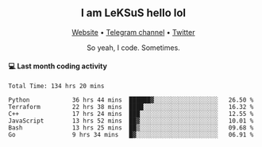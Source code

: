 <h2 align="center">I am LeKSuS hello lol</h2>
<div align="center">
  <a href="https://leksus.net">Website</a> •
  <a href="https://t.me/leksus_was_here">Telegram channel</a> •
  <a href="https://twitter.com/___LeKSuS___">Twitter</a>
</div>
<p align="center">So yeah, I code. Sometimes.</p>

#### :computer: Last month coding activity
<!--START_SECTION:waka-->

```text
Total Time: 134 hrs 20 mins

Python            36 hrs 44 mins  ██████▓░░░░░░░░░░░░░░░░░░   26.50 %
Terraform         22 hrs 38 mins  ████░░░░░░░░░░░░░░░░░░░░░   16.32 %
C++               17 hrs 24 mins  ███░░░░░░░░░░░░░░░░░░░░░░   12.55 %
JavaScript        13 hrs 52 mins  ██▓░░░░░░░░░░░░░░░░░░░░░░   10.01 %
Bash              13 hrs 25 mins  ██▒░░░░░░░░░░░░░░░░░░░░░░   09.68 %
Go                9 hrs 34 mins   █▓░░░░░░░░░░░░░░░░░░░░░░░   06.91 %
```

<!--END_SECTION:waka-->

<!-- flag{4_l0t_0f_1nter35t1ng_th1ng5_4r3_1n_publ1c_d0m41n} -->
